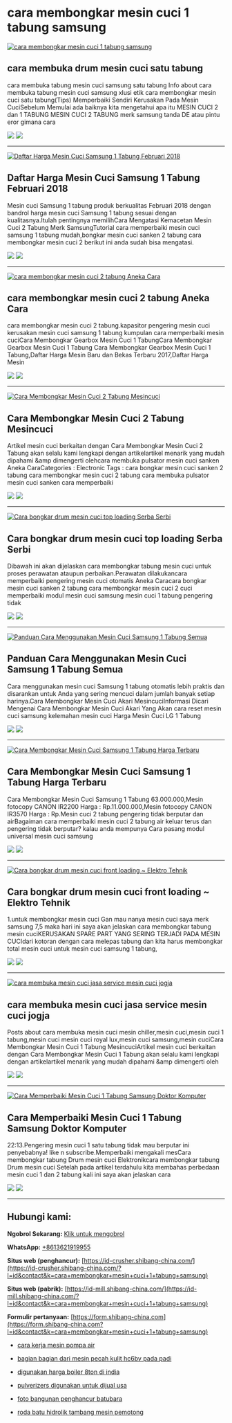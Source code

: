 # cara membongkar mesin cuci 1 tabung samsung

<a href="https://swt.shibang-china.com/?l=id&img&k=cara+membongkar+mesin+cuci+1+tabung+samsung" target="_blank">![cara membongkar mesin cuci 1 tabung samsung](http://static.shibang-china.com/all-800x300/911.jpg)</a>

## cara membuka drum mesin cuci satu tabung
cara membuka tabung mesin cuci samsung satu tabung Info about cara membuka tabung mesin cuci samsung xlusi etik cara membongkar mesin cuci satu tabung(Tips) Memperbaiki Sendiri Kerusakan Pada Mesin CuciSebelum Memulai ada baiknya kita mengetahui apa itu MESIN CUCI 2 dan 1 TABUNG MESIN CUCI 2 TABUNG merk samsung tanda DE atau pintu eror gimana cara


<a href="https://whatsapp.shibangsoft.com/WhatsApp.php" target="_blank" title="WhatsApp">![](http://static.shibang-china.com/icon/whatsapp.png)</a> <a href="https://swt.shibang-china.com/?l=id&icon&k=cara+membongkar+mesin+cuci+1+tabung+samsung" target="_blank">![](http://static.shibang-china.com/icon/chat-id.png)</a>

---

<a href="https://swt.shibang-china.com/?l=id&img&k=cara+membongkar+mesin+cuci+1+tabung+samsung" target="_blank">![Daftar Harga Mesin Cuci Samsung 1 Tabung Februari 2018](http://static.shibang-china.com/all-800x300/58.jpg)</a>

## Daftar Harga Mesin Cuci Samsung 1 Tabung Februari 2018
Mesin cuci Samsung 1 tabung produk berkualitas Februari 2018 dengan bandrol harga mesin cuci Samsung 1 tabung sesuai dengan kualitasnya.Itulah pentingnya memilihCara Mengatasi Kemacetan Mesin Cuci 2 Tabung Merk SamsungTutorial cara memperbaiki mesin cuci samsung 1 tabung mudah,bongkar mesin cuci sanken 2 tabung cara membongkar mesin cuci 2 berikut ini anda sudah bisa mengatasi.


<a href="https://whatsapp.shibangsoft.com/WhatsApp.php" target="_blank" title="WhatsApp">![](http://static.shibang-china.com/icon/whatsapp.png)</a> <a href="https://swt.shibang-china.com/?l=id&icon&k=cara+membongkar+mesin+cuci+1+tabung+samsung" target="_blank">![](http://static.shibang-china.com/icon/chat-id.png)</a>

---

<a href="https://swt.shibang-china.com/?l=id&img&k=cara+membongkar+mesin+cuci+1+tabung+samsung" target="_blank">![cara membongkar mesin cuci 2 tabung Aneka Cara](http://static.shibang-china.com/all-800x300/1468.jpg)</a>

## cara membongkar mesin cuci 2 tabung Aneka Cara
cara membongkar mesin cuci 2 tabung.kapasitor pengering mesin cuci kerusakan mesin cuci samsung 1 tabung kumpulan cara memperbaiki mesin cuciCara Membongkar Gearbox Mesin Cuci 1 TabungCara Membongkar Gearbox Mesin Cuci 1 Tabung Cara Membongkar Gearbox Mesin Cuci 1 Tabung,Daftar Harga Mesin Baru dan Bekas Terbaru 2017,Daftar Harga Mesin


<a href="https://whatsapp.shibangsoft.com/WhatsApp.php" target="_blank" title="WhatsApp">![](http://static.shibang-china.com/icon/whatsapp.png)</a> <a href="https://swt.shibang-china.com/?l=id&icon&k=cara+membongkar+mesin+cuci+1+tabung+samsung" target="_blank">![](http://static.shibang-china.com/icon/chat-id.png)</a>

---

<a href="https://swt.shibang-china.com/?l=id&img&k=cara+membongkar+mesin+cuci+1+tabung+samsung" target="_blank">![Cara Membongkar Mesin Cuci 2 Tabung Mesincuci](http://static.shibang-china.com/all-800x300/622.jpg)</a>

## Cara Membongkar Mesin Cuci 2 Tabung Mesincuci
Artikel mesin cuci berkaitan dengan Cara Membongkar Mesin Cuci 2 Tabung akan selalu kami lengkapi dengan artikelartikel menarik yang mudah dipahami &amp dimengerti olehcara membuka pulsator mesin cuci sanken Aneka CaraCategories : Electronic Tags : cara bongkar mesin cuci sanken 2 tabung cara membongkar mesin cuci 2 tabung cara membuka pulsator mesin cuci sanken cara memperbaiki


<a href="https://whatsapp.shibangsoft.com/WhatsApp.php" target="_blank" title="WhatsApp">![](http://static.shibang-china.com/icon/whatsapp.png)</a> <a href="https://swt.shibang-china.com/?l=id&icon&k=cara+membongkar+mesin+cuci+1+tabung+samsung" target="_blank">![](http://static.shibang-china.com/icon/chat-id.png)</a>

---

<a href="https://swt.shibang-china.com/?l=id&img&k=cara+membongkar+mesin+cuci+1+tabung+samsung" target="_blank">![Cara bongkar drum mesin cuci top loading Serba Serbi](http://static.shibang-china.com/all-800x300/959.jpg)</a>

## Cara bongkar drum mesin cuci top loading Serba Serbi
Dibawah ini akan dijelaskan cara membongkar tabung mesin cuci untuk proses perawatan ataupun perbaikan.Perawatan dilakukancara memperbaiki pengering mesin cuci otomatis Aneka Caracara bongkar mesin cuci sanken 2 tabung cara membongkar mesin cuci 2 cuci memperbaiki modul mesin cuci samsung mesin cuci 1 tabung pengering tidak


<a href="https://whatsapp.shibangsoft.com/WhatsApp.php" target="_blank" title="WhatsApp">![](http://static.shibang-china.com/icon/whatsapp.png)</a> <a href="https://swt.shibang-china.com/?l=id&icon&k=cara+membongkar+mesin+cuci+1+tabung+samsung" target="_blank">![](http://static.shibang-china.com/icon/chat-id.png)</a>

---

<a href="https://swt.shibang-china.com/?l=id&img&k=cara+membongkar+mesin+cuci+1+tabung+samsung" target="_blank">![Panduan Cara Menggunakan Mesin Cuci Samsung 1 Tabung Semua](http://static.shibang-china.com/all-800x300/71.jpg)</a>

## Panduan Cara Menggunakan Mesin Cuci Samsung 1 Tabung Semua
Cara menggunakan mesin cuci Samsung 1 tabung otomatis lebih praktis dan disarankan untuk Anda yang sering mencuci dalam jumlah banyak setiap harinya.Cara Membongkar Mesin Cuci Akari MesincuciInformasi Dicari Mengenai Cara Membongkar Mesin Cuci Akari Yang Akan cara reset mesin cuci samsung kelemahan mesin cuci Harga Mesin Cuci LG 1 Tabung


<a href="https://whatsapp.shibangsoft.com/WhatsApp.php" target="_blank" title="WhatsApp">![](http://static.shibang-china.com/icon/whatsapp.png)</a> <a href="https://swt.shibang-china.com/?l=id&icon&k=cara+membongkar+mesin+cuci+1+tabung+samsung" target="_blank">![](http://static.shibang-china.com/icon/chat-id.png)</a>

---

<a href="https://swt.shibang-china.com/?l=id&img&k=cara+membongkar+mesin+cuci+1+tabung+samsung" target="_blank">![Cara Membongkar Mesin Cuci Samsung 1 Tabung Harga Terbaru](http://static.shibang-china.com/all-800x300/1525.jpg)</a>

## Cara Membongkar Mesin Cuci Samsung 1 Tabung Harga Terbaru
Cara Membongkar Mesin Cuci Samsung 1 Tabung 63.000.000,Mesin fotocopy CANON IR2200 Harga : Rp.11.000.000,Mesin fotocopy CANON IR3570 Harga : Rp.Mesin cuci 2 tabung pengering tidak berputar dan airBagaiman cara memperbaiki mesin cuci 2 tabung air keluar terus dan pengering tidak berputar? kalau anda mempunya Cara pasang modul universal mesin cuci samsung


<a href="https://whatsapp.shibangsoft.com/WhatsApp.php" target="_blank" title="WhatsApp">![](http://static.shibang-china.com/icon/whatsapp.png)</a> <a href="https://swt.shibang-china.com/?l=id&icon&k=cara+membongkar+mesin+cuci+1+tabung+samsung" target="_blank">![](http://static.shibang-china.com/icon/chat-id.png)</a>

---

<a href="https://swt.shibang-china.com/?l=id&img&k=cara+membongkar+mesin+cuci+1+tabung+samsung" target="_blank">![Cara bongkar drum mesin cuci front loading ~ Elektro Tehnik](http://static.shibang-china.com/all-800x300/828.jpg)</a>

## Cara bongkar drum mesin cuci front loading ~ Elektro Tehnik
1.untuk membongkar mesin cuci Gan mau nanya mesin cuci saya merk samsung 7,5 maka hari ini saya akan jelaskan cara membongkar tabung mesin cuciKERUSAKAN SPARE PART YANG SERING TERJADI PADA MESIN CUCIdari kotoran dengan cara melepas tabung dan kita harus membongkar total mesin cuci untuk mesin cuci samsung 1 tabung,


<a href="https://whatsapp.shibangsoft.com/WhatsApp.php" target="_blank" title="WhatsApp">![](http://static.shibang-china.com/icon/whatsapp.png)</a> <a href="https://swt.shibang-china.com/?l=id&icon&k=cara+membongkar+mesin+cuci+1+tabung+samsung" target="_blank">![](http://static.shibang-china.com/icon/chat-id.png)</a>

---

<a href="https://swt.shibang-china.com/?l=id&img&k=cara+membongkar+mesin+cuci+1+tabung+samsung" target="_blank">![cara membuka mesin cuci jasa service mesin cuci jogja](http://static.shibang-china.com/all-800x300/1022.jpg)</a>

## cara membuka mesin cuci jasa service mesin cuci jogja
Posts about cara membuka mesin cuci mesin chiller,mesin cuci,mesin cuci 1 tabung,mesin cuci mesin cuci royal lux,mesin cuci samsung,mesin cuciCara Membongkar Mesin Cuci 1 Tabung MesincuciArtikel mesin cuci berkaitan dengan Cara Membongkar Mesin Cuci 1 Tabung akan selalu kami lengkapi dengan artikelartikel menarik yang mudah dipahami &amp dimengerti oleh


<a href="https://whatsapp.shibangsoft.com/WhatsApp.php" target="_blank" title="WhatsApp">![](http://static.shibang-china.com/icon/whatsapp.png)</a> <a href="https://swt.shibang-china.com/?l=id&icon&k=cara+membongkar+mesin+cuci+1+tabung+samsung" target="_blank">![](http://static.shibang-china.com/icon/chat-id.png)</a>

---

<a href="https://swt.shibang-china.com/?l=id&img&k=cara+membongkar+mesin+cuci+1+tabung+samsung" target="_blank">![Cara Memperbaiki Mesin Cuci 1 Tabung Samsung Doktor Komputer](http://static.shibang-china.com/all-800x300/111.jpg)</a>

## Cara Memperbaiki Mesin Cuci 1 Tabung Samsung Doktor Komputer
22:13.Pengering mesin cuci 1 satu tabung tidak mau berputar ini penyebabnya! like n subscribe.Memperbaiki mengakali mesCara membongkar tabung Drum mesin cuci Elektronikcara membongkar tabung Drum mesin cuci Setelah pada artikel terdahulu kita membahas perbedaan mesin cuci 1 dan 2 tabung kali ini saya akan jelaskan cara


<a href="https://whatsapp.shibangsoft.com/WhatsApp.php" target="_blank" title="WhatsApp">![](http://static.shibang-china.com/icon/whatsapp.png)</a> <a href="https://swt.shibang-china.com/?l=id&icon&k=cara+membongkar+mesin+cuci+1+tabung+samsung" target="_blank">![](http://static.shibang-china.com/icon/chat-id.png)</a>

---
## Hubungi kami:

**Ngobrol Sekarang:** [Klik untuk mengobrol](https://swt.shibang-china.com?l=id&contact&k=cara+membongkar+mesin+cuci+1+tabung+samsung)

**WhatsApp:**  [+8613621919955](https://whatsapp.shibangsoft.com/WhatsApp.php)

**Situs web (penghancur):** [https://id-crusher.shibang-china.com/](https://id-crusher.shibang-china.com/?l=id&contact&k=cara+membongkar+mesin+cuci+1+tabung+samsung)

**Situs web (pabrik):** [https://id-mill.shibang-china.com/](https://id-mill.shibang-china.com/?l=id&contact&k=cara+membongkar+mesin+cuci+1+tabung+samsung)

**Formulir pertanyaan:** [https://form.shibang-china.com](https://form.shibang-china.com?l=id&contact&k=cara+membongkar+mesin+cuci+1+tabung+samsung)

* [cara kerja mesin pompa air](../38/cara%20kerja%20mesin%20pompa%20air.md)

* [bagian bagian dari mesin pecah kulit hc6bv pada padi](../35/bagian%20bagian%20dari%20mesin%20pecah%20kulit%20hc6bv%20pada%20padi.md)

* [digunakan harga boiler 8ton di india](../34/digunakan%20harga%20boiler%208ton%20di%20india.md)

* [pulverizers digunakan untuk dijual usa](../39/pulverizers%20digunakan%20untuk%20dijual%20usa.md)

* [foto bangunan penghancur batubara](../38/foto%20bangunan%20penghancur%20batubara.md)

* [roda batu hidrolik tambang mesin pemotong](../37/roda%20batu%20hidrolik%20tambang%20mesin%20pemotong.md)